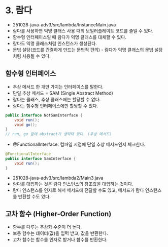 # 3. 람다
- 251028-java-adv3/src/lambda/InstanceMain.java
- 람다를 사용하면 익명 클래스 사용 때의 보일러플레이트 코드를 줄일 수 있다.
- 함수형 인터페이스일 때 람다가 익명 클래스를 대체할 수 있다.
- 람다도 익명 클래스처럼 인스턴스가 생성된다.
- 문법 설탕(코드를 간결하게 만드는 문법적 편의) - 람다가 익명 클래스의 문법 설탕처럼 사용될 수 있다.
## 함수형 인터페이스
- 추상 메서드 한 개만 가지는 인터페이스를 말한다.
- 단일 추상 메서드 = SAM (Single Abstract Method)
- 람다는 클래스, 추상 클래스에는 할당할 수 없다.
- 람다는 함수형 인터페이스에만 할당할 수 있다.
```java
public interface NotSamInterface {
    void run();
    void go();
}
// run, go 앞에 abstract가 생략돼 있다. (추상 메서드)
```
- @FunctionalInterface: 컴파일 시점에 단일 추상 메서드인지 체크한다.
```java
@FunctionalInterface
public interface SamInterface {
    void run();
}
```
- 251028-java-adv3/src/lambda2/Main3.java
- 람다를 대입하는 것은 람다 인스턴스의 참조값을 대입하는 것이다.
- 람다 인스턴스를 인자로 해서 메서드에 전달할 수도 있고, 메서드가 람다 인스턴스를 반환할 수도 있다.
## 고차 함수 (Higher-Order Function)
- 함수를 다루는 추상화 수준이 더 높다.
- 보통 함수는 데이터(값)을 입력 받고, 값을 반환한다.
- 고차 함수는 함수를 인자로 받거나 함수를 반환한다.